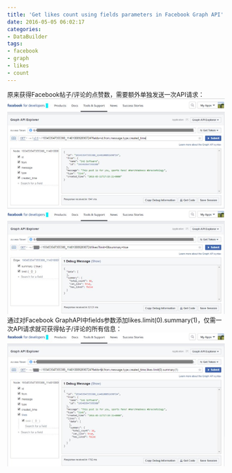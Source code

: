 ```yaml
---
title: 'Get likes count using fields parameters in Facebook Graph API'
date: 2016-05-05 06:02:17
categories: 
- DataBuilder
tags: 
- facebook
- graph
- likes
- count
---
```

原来获得Facebook帖子/评论的点赞数，需要额外单独发送一次API请求：![Get likes count using fields parameters in Facebook Graph API](/images/2016/5/0026uWfMzy7agEMpj5qd4.jpg)![Get likes count using fields parameters in Facebook Graph API](/images/2016/5/0026uWfMzy7agEQ2GPT69.jpg) 通过对Facebook GraphAPI中fields参数添加likes.limit(0).summary(1)，仅需一次API请求就可获得帖子/评论的所有信息：![Get likes count using fields parameters in Facebook Graph API](/images/2016/5/0026uWfMzy7agETUMjf19.jpg)

